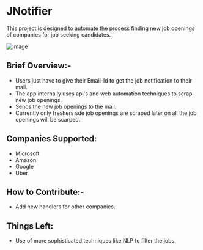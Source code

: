 # JNotifier

This project is designed to automate the process finding new job openings of companies for job seeking candidates.


![image](https://user-images.githubusercontent.com/57533959/189112024-1f666635-d186-4a1c-9200-13e4f2ce8c2c.png)

## Brief Overview:-
- Users just have to give their Email-Id to get the job notification to their mail.
- The app internally uses api's and web automation techniques to scrap new job openings.
- Sends the new job openings to the mail.
- Currently only freshers sde job openings are scraped later on all the job openings will be scarped.


## Companies Supported:
* Microsoft
* Amazon
* Google
* Uber


## How to Contribute:-
- Add new handlers for other companies.


## Things Left:
- Use of more sophisticated techniques like NLP to filter the jobs.

